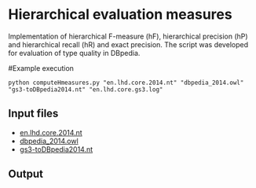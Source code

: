 # Hierarchical evaluation measures
Implementation of hierarchical F-measure (hF), hierarchical precision (hP) and hierarchical recall (hR) and exact precision.
The script was developed for evaluation of type quality in DBpedia.

#Example execution

    python computeHmeasures.py "en.lhd.core.2014.nt" "dbpedia_2014.owl" "gs3-toDBpedia2014.nt" "en.lhd.core.gs3.log"

## Input files
* [en.lhd.core.2014.nt](http://boa.lmcloud.vse.cz/LHD/2014/en.lhd.core.2014.nt.zip)
* [dbpedia_2014.owl](http://data.dws.informatik.uni-mannheim.de/dbpedia/2014/dbpedia_2014.owl.bz2)
* [gs3-toDBpedia2014.nt](http://ner.vse.cz/datasets/linkedhypernyms/gs3-toDBpedia2014.nt)

## Output


